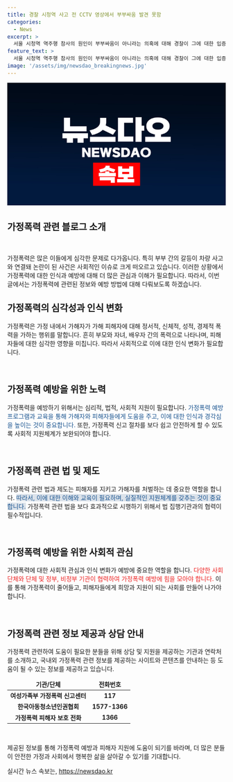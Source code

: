 ```yaml
---
title: 경찰 시청역 사고 전 CCTV 영상에서 부부싸움 발견 못함
categories:
  - News
excerpt: >
  서울 시청역 역주행 참사의 원인이 부부싸움이 아니라는 의혹에 대해 경찰이 그에 대한 입증이 없다고 밝혔다. CCTV 영상에서 부부의 다툼 장면을 확인할 수 없었으며, 차모 씨의 입원으로 조사가 방문 형식으로 이어지고 있다. 차씨는 사고 당시 브레이크를 밟았다고 주장했고, 경찰은 후속 조사를 위해 차씨와 변호인과 협의할 예정이다.
feature_text: >
  서울 시청역 역주행 참사의 원인이 부부싸움이 아니라는 의혹에 대해 경찰이 그에 대한 입증이 없다고 밝혔다. CCTV 영상에서 부부의 다툼 장면을 확인할 수 없었으며, 차모 씨의 입원으로 조사가 방문 형식으로 이어지고 있다. 차씨는 사고 당시 브레이크를 밟았다고 주장했고, 경찰은 후속 조사를 위해 차씨와 변호인과 협의할 예정이다.
image: '/assets/img/newsdao_breakingnews.jpg'
---
```


<p><img src="/assets/img/newsdao_breakingnews.jpg" alt="cryptoinkorea 속보" /></p>

<h2 data-ke-size="size26">가정폭력 관련 블로그 소개</h2>

<p data-ke-size="size16">&nbsp;</p>

<p>가정폭력은 많은 이들에게 심각한 문제로 다가옵니다. 특히 부부 간의 갈등이 차량 사고와 연결돼 논란이 된 사건은 사회적인 이슈로 크게 떠오르고 있습니다. 이러한 상황에서 가정폭력에 대한 인식과 예방에 대해 더 많은 관심과 이해가 필요합니다. 따라서, 이번 글에서는 가정폭력에 관련된 정보와 예방 방법에 대해 다뤄보도록 하겠습니다.</p>

<h2 data-ke-size="size26">가정폭력의 심각성과 인식 변화</h2>

<p>가정폭력은 가정 내에서 가해자가 가해 피해자에 대해 정서적, 신체적, 성적, 경제적 폭력을 가하는 행위를 말합니다. 흔히 부모와 자녀, 배우자 간의 폭력으로 나타나며, 피해자들에 대한 심각한 영향을 미칩니다. 따라서 사회적으로 이에 대한 인식 변화가 필요합니다.</p>

<p data-ke-size="size16">&nbsp;</p>

<h2 data-ke-size="size26">가정폭력 예방을 위한 노력</h2>

<p>가정폭력을 예방하기 위해서는 심리적, 법적, 사회적 지원이 필요합니다. <span style="color: #1a5490;">가정폭력 예방 프로그램과 교육을 통해 가해자와 피해자들에게 도움을 주고, 이에 대한 인식과 경각심을 높이는 것이 중요합니다.</span> 또한, 가정폭력 신고 절차를 보다 쉽고 안전하게 할 수 있도록 사회적 지원체계가 보완되어야 합니다.</p>

<p data-ke-size="size16">&nbsp;</p>

<h2 data-ke-size="size26">가정폭력 관련 법 및 제도</h2>

<p>가정폭력 관련 법과 제도는 피해자를 지키고 가해자를 처벌하는 데 중요한 역할을 합니다. <span style="background-color: #21538527; color: #1a5490;">따라서, 이에 대한 이해와 교육이 필요하며, 실질적인 지원체계를 갖추는 것이 중요합니다.</span> 가정폭력 관련 법을 보다 효과적으로 시행하기 위해서 법 집행기관과의 협력이 필수적입니다.</p>

<p data-ke-size="size16">&nbsp;</p>

<h2 data-ke-size="size26">가정폭력 예방을 위한 사회적 관심</h2>

<p>가정폭력에 대한 사회적 관심과 인식 변화가 예방에 중요한 역할을 합니다. <span style="color: #ee2323;">다양한 사회 단체와 단체 및 정부, 비정부 기관이 협력하여 가정폭력 예방에 힘을 모아야 합니다.</span> 이를 통해 가정폭력이 줄어들고, 피해자들에게 희망과 지원이 되는 사회를 만들어 나가야 합니다.</p>

<p data-ke-size="size16">&nbsp;</p>

<h2 data-ke-size="size26">가정폭력 관련 정보 제공과 상담 안내</h2>

<p>가정폭력 관련하여 도움이 필요한 분들을 위해 상담 및 지원을 제공하는 기관과 연락처를 소개하고, 국내외 가정폭력 관련 정보를 제공하는 사이트와 콘텐츠를 안내하는 등 도움이 될 수 있는 정보를 제공하고 있습니다.</p>

<table>
<thead>
<tr>
<td style="text-align: center; height: 17px;"><b>기관/단체</b></td>
<td style="text-align: center; height: 17px;"><b>전화번호</b></td>
</tr>
</thead>
<tbody>
<tr>
<td style="text-align: center; height: 17px;"><b>여성가족부 가정폭력 신고센터</b></td>
<td style="text-align: center; height: 17px;"><b>117</b></td>
</tr>
<tr>
<td style="text-align: center; height: 17px;"><b>한국아동청소년인권협회</b></td>
<td style="text-align: center; height: 17px;"><b>1577-1366</b></td>
</tr>
<tr>
<td style="text-align: center; height: 17px;"><b>가정폭력 피해자 보호 전화</b></td>
<td style="text-align: center; height: 17px;"><b>1366</b></td>
</tr>
</tbody>
</table>

<p data-ke-size="size16">&nbsp;</p>

<p>제공된 정보를 통해 가정폭력 예방과 피해자 지원에 도움이 되기를 바라며, 더 많은 분들이 안전한 가정과 사회에서 행복한 삶을 살아갈 수 있기를 기대합니다.</p>
실시간 뉴스 속보는, <a href="https://newsdao.kr" rel="dofollow">https://newsdao.kr</a>


